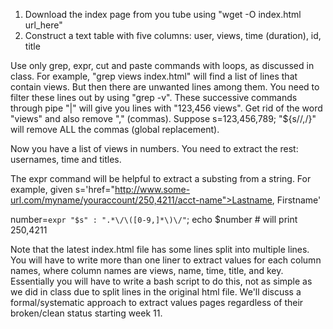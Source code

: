  1. Download the index page from you tube using "wget -O index.html url_here"
2. Construct a text table with five columns: user, views, time (duration), id, title

Use only grep, expr, cut and paste commands with loops, as discussed in class. For example, "grep views index.html" will find a list of lines that contain views. But then there are unwanted lines among them. You need to filter these lines out by using "grep -v". These successive commands through pipe "|" will give you lines with "123,456 views". Get rid of the word "views" and also remove "," (commas). Suppose s=123,456,789; "${s//,/}" will remove ALL the commas (global replacement).

Now you have a list of views in numbers. You need to extract the rest: usernames, time and titles.

The expr command will be helpful to extract a substing from a string. For example, given s='href="http://www.some-url.com/myname/youraccount/250,4211/acct-name">Lastname, Firstname'

number=`expr "$s" : ".*\/\([0-9,]*\)\/"`; echo $number # will print 250,4211

Note that the latest index.html file has some lines split into multiple lines. You will have to write more than one liner to extract values for each column names, where column names are views, name, time, title, and key. Essentially you will have to write a bash script to do this, not as simple as we did in class due to split lines in the original html file. We'll discuss a formal/systematic approach to extract values pages regardless of their broken/clean status starting week 11. 
